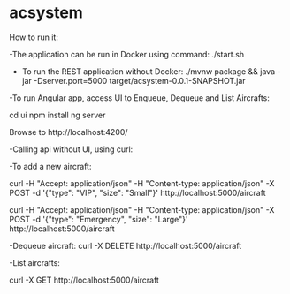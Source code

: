 # acsystem


How to run it:

-The application can be run in Docker using command:
./start.sh


- To run the REST application without Docker:
./mvnw package && java -jar  -Dserver.port=5000  target/acsystem-0.0.1-SNAPSHOT.jar


-To run Angular app, access UI to Enqueue, Dequeue and List Aircrafts:

cd ui
npm install
ng server

Browse to http://localhost:4200/


-Calling api without UI, using curl:

-To add a new aircraft:

curl -H "Accept: application/json" -H "Content-type: application/json" -X POST -d '{"type": "VIP", "size": "Small"}' http://localhost:5000/aircraft

curl -H "Accept: application/json" -H "Content-type: application/json" -X POST -d '{"type": "Emergency", "size": "Large"}' http://localhost:5000/aircraft

-Dequeue aircraft:
curl  -X DELETE http://localhost:5000/aircraft

-List aircrafts:

curl  -X GET  http://localhost:5000/aircraft

